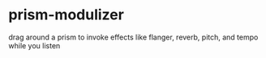 # prism-modulizer
drag around a prism to invoke effects like flanger, reverb, pitch, and tempo while you listen
